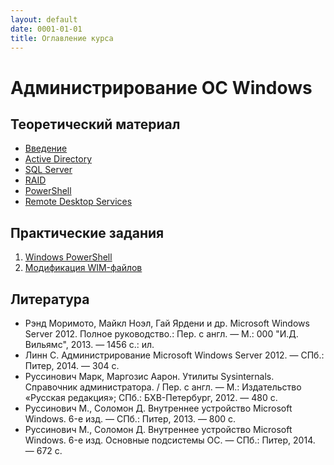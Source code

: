 ```yaml
---
layout: default
date: 0001-01-01
title: Оглавление курса
---
```

# Администрирование ОС Windows

## Теоретический материал

- [Введение](theory_intro.md)
- [Active Directory](theory_ad.md)
- [SQL Server](theory_sql.md)
- [RAID](theory_raid.md)
- [PowerShell](theory_powershell.md)
- [Remote Desktop Services](theory_rds.md)

## Практические задания

1. [Windows PowerShell](practice1.md)
1. [Модификация WIM-файлов](practice2.md)

## Литература

- Рэнд Моримото, Майкл Ноэл, Гай Ярдени и др. Microsoft Windows Server 2012. Полное руководство.: Пер. с англ. — М.: 000 "И.Д. Вильямc", 2013. — 1456 с.: ил.
- Линн С. Администрирование Microsoft Windows Server 2012. — СПб.: Питер, 2014. — 304 с.
- Руссинович Марк, Маргозис Аарон. Утилиты Sysinternals. Справочник администратора. / Пер. с англ. — М.: Издательство «Русская редакция»; СПб.: БХВ-Петербург, 2012. — 480 с.
- Руссинович М., Соломон Д. Внутреннее устройство Microsoft Windows. 6-е изд. — СПб.: Питер, 2013. — 800 с.
- Руссинович М., Соломон Д. Внутреннее устройство Microsoft Windows. 6-е изд. Основные подсистемы ОС. — СПб.: Питер, 2014. — 672 с.

